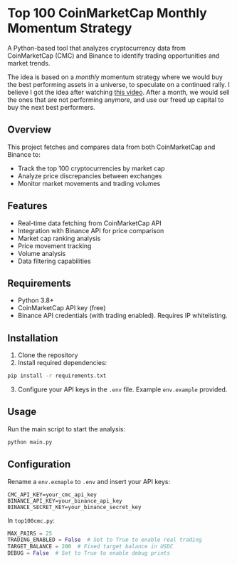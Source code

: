 # Top 100 CoinMarketCap Monthly Momentum Strategy

A Python-based tool that analyzes cryptocurrency data from CoinMarketCap (CMC) and Binance to identify trading opportunities and market trends.

The idea is based on a *monthly* momentum strategy where we would buy the best performing assets in a universe, to speculate on a continued rally. I believe I got the idea after watching [this video](https://www.youtube.com/watch?v=L2nhNvIAyBI). After a month, we would sell the ones that are not performing anymore, and use our freed up capital to buy the next best performers. 

## Overview

This project fetches and compares data from both CoinMarketCap and Binance to:
- Track the top 100 cryptocurrencies by market cap
- Analyze price discrepancies between exchanges
- Monitor market movements and trading volumes

## Features

- Real-time data fetching from CoinMarketCap API
- Integration with Binance API for price comparison
- Market cap ranking analysis
- Price movement tracking
- Volume analysis
- Data filtering capabilities

## Requirements

- Python 3.8+
- CoinMarketCap API key (free)
- Binance API credentials (with trading enabled). Requires IP whitelisting.

## Installation

1. Clone the repository
2. Install required dependencies:
```bash
pip install -r requirements.txt
```
3. Configure your API keys in the `.env` file. Example `env.example` provided. 

## Usage

Run the main script to start the analysis:
```bash
python main.py
```

## Configuration

Rename a `env.exmaple` to `.env` and insert your API keys:
```
CMC_API_KEY=your_cmc_api_key
BINANCE_API_KEY=your_binance_api_key
BINANCE_SECRET_KEY=your_binance_secret_key
```

In `top100cmc.py`:
```python
MAX_PAIRS = 25
TRADING_ENABLED = False  # Set to True to enable real trading
TARGET_BALANCE = 200  # Fixed target balance in USDC
DEBUG = False  # Set to True to enable debug prints
```
